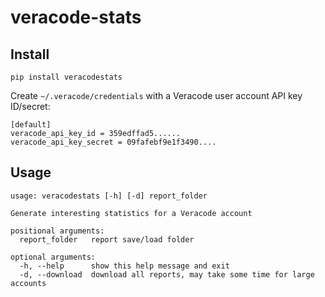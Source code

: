 # veracode-stats

## Install

`pip install veracodestats`

Create `~/.veracode/credentials` with a Veracode user account API key ID/secret:

```
[default]
veracode_api_key_id = 359edffad5......
veracode_api_key_secret = 09fafebf9e1f3490....
```

## Usage

```
usage: veracodestats [-h] [-d] report_folder

Generate interesting statistics for a Veracode account

positional arguments:
  report_folder   report save/load folder

optional arguments:
  -h, --help      show this help message and exit
  -d, --download  download all reports, may take some time for large accounts
 ```